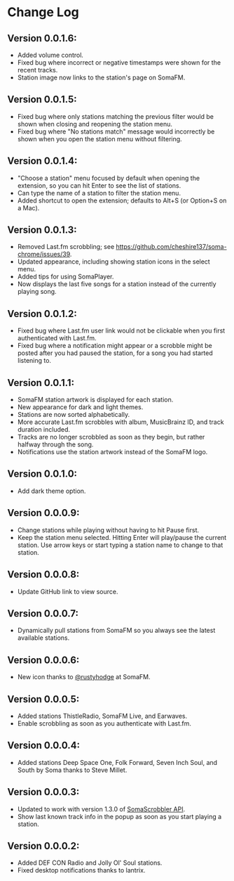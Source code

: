 # Change Log

## Version 0.0.1.6:

- Added volume control.
- Fixed bug where incorrect or negative timestamps were shown for the recent tracks.
- Station image now links to the station's page on SomaFM.

## Version 0.0.1.5:

- Fixed bug where only stations matching the previous filter would be shown when closing and reopening the station menu.
- Fixed bug where "No stations match" message would incorrectly be shown when you open the station menu without filtering.

## Version 0.0.1.4:

- "Choose a station" menu focused by default when opening the extension, so you can hit Enter to see the list of stations.
- Can type the name of a station to filter the station menu.
- Added shortcut to open the extension; defaults to Alt+S (or Option+S on a Mac).

## Version 0.0.1.3:

- Removed Last.fm scrobbling; see https://github.com/cheshire137/soma-chrome/issues/39.
- Updated appearance, including showing station icons in the select menu.
- Added tips for using SomaPlayer.
- Now displays the last five songs for a station instead of the currently playing song.

## Version 0.0.1.2:

- Fixed bug where Last.fm user link would not be clickable when you first authenticated with Last.fm.
- Fixed bug where a notification might appear or a scrobble might be posted after you had paused the station, for a song you had started listening to.

## Version 0.0.1.1:

- SomaFM station artwork is displayed for each station.
- New appearance for dark and light themes.
- Stations are now sorted alphabetically.
- More accurate Last.fm scrobbles with album, MusicBrainz ID, and track duration included.
- Tracks are no longer scrobbled as soon as they begin, but rather halfway through the song.
- Notifications use the station artwork instead of the SomaFM logo.

## Version 0.0.1.0:

- Add dark theme option.

## Version 0.0.0.9:

- Change stations while playing without having to hit Pause first.
- Keep the station menu selected. Hitting Enter will play/pause the current station. Use arrow keys or start typing a station name to change to that station.

## Version 0.0.0.8:

- Update GitHub link to view source.

## Version 0.0.0.7:

- Dynamically pull stations from SomaFM so you always see the latest available stations.

## Version 0.0.0.6:

- New icon thanks to [@rustyhodge](https://github.com/rustyhodge) at SomaFM.

## Version 0.0.0.5:

- Added stations ThistleRadio, SomaFM Live, and Earwaves.
- Enable scrobbling as soon as you authenticate with Last.fm.

## Version 0.0.0.4:

- Added stations Deep Space One, Folk Forward, Seven Inch Soul, and South by Soma thanks to Steve Millet.

## Version 0.0.0.3:

- Updated to work with version 1.3.0 of [SomaScrobbler API](http://api.somascrobbler.com/).
- Show last known track info in the popup as soon as you start playing a station.

## Version 0.0.0.2:

- Added DEF CON Radio and Jolly Ol' Soul stations.
- Fixed desktop notifications thanks to lantrix.
